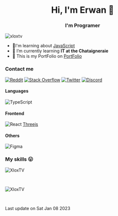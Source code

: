 <h1 align="center">Hi, I'm Erwan 👋</h1>  
<h3 align="center">I'm Programer</h3> 

<p align="left"> <img src="https://komarev.com/ghpvc/?username=xloxtv" alt="xloxtv" /> </p>  

- 🔭I'm learning about [JavaScript](https://github.com/XloxTV/)  
- 🌱 I’m currently learning **IT at the Chataigneraie**  
- 🔗 This is my PortFolio on [PortFolio](https://xloxtv.github.io/PortFolio/)

### Contact me

[![Reddit](https://img.shields.io/badge/Reddit-%23FF4500.svg?logo=Reddit&logoColor=white)](https://www.reddit.com/user/erwantv_) [![Stack Overflow](https://img.shields.io/badge/-Stackoverflow-FE7A16?logo=stack-overflow&logoColor=white)](https://stackoverflow.com/users/19610581/erwantv) [![Twitter](https://img.shields.io/badge/Twitter-%231DA1F2.svg?logo=Twitter&logoColor=white)](https://twitter.com/ESagnardon) [![Discord](https://img.shields.io/badge/Discord-%237289DA.svg?logo=discord&logoColor=white)](https://discord.gg/4a3xxsmvm6)

#### Languages

 ![TypeScript](https://img.shields.io/badge/typescript-%23007ACC.svg?style=for-the-badge&logo=typescript&logoColor=white) 
#### Frontend

![React](https://img.shields.io/badge/react-%2320232a.svg?style=for-the-badge&logo=react&logoColor=%2361DAFB) [Threejs](https://img.shields.io/badge/threejs-black?style=for-the-badge&logo=three.js&logoColor=white)

#### Others

![Figma](https://img.shields.io/badge/figma-%23F24E1E.svg?style=for-the-badge&logo=figma&logoColor=white)

### My skills 😛

<p><img align="center" src="https://github-readme-stats.vercel.app/api?username=XloxTV&show_icons=true&locale=en&theme=radical" alt="XloxTV" /></p><br/>
<p><img align="center" src="https://github-readme-stats.vercel.app/api/top-langs/?username=XloxTV&theme=dark&hide_border=true&include_all_commits=false&count_private=true&layout=compact" alt="XloxTV" /></p><br/>

Last update on Sat Jan 08 2023



